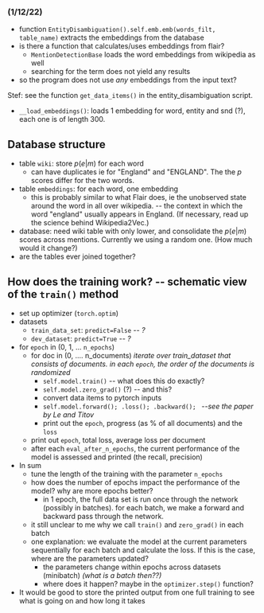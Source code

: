

### (1/12/22)
- function `EntityDisambiguation().self.emb.emb(words_filt, table_name)` extracts the embeddings from the database
- is there a function that calculates/uses embeddings from flair?
    - `MentionDetectionBase` loads the word embeddings from wikipedia as well
    - searching for the term does not yield any results
- so the program does not use *any* embeddings from the input text? 

Stef: see the function `get_data_items()` in the entity_disambiguation script.
- `__load_embeddings()`: loads 1 embedding for word, entity and snd (?), each one is of length 300.

## Database structure
- table `wiki`: store $p(e|m)$ for each word
    - can have duplicates ie for "England" and "ENGLAND". The the $p$ scores differ for the two words.
- table `embeddings`: for each word, one embedding
    - this is probably similar to what Flair does, ie the unobserved state around the word in all over wikipedia. -- the context in which the word "england" usually appears in England. (If necessary, read up the science behind Wikipedia2Vec.)
- database: need wiki table with only lower, and consolidate the $p(e|m)$ scores across mentions. Currently we using a random one. (How much would it change?)
- are the tables ever joined together? 



## How does the training work? -- schematic view of the `train()` method
- set up optimizer (`torch.optim`)
- datasets
    - `train_data_set`: `predict=False` *-- ?*
    - `dev_dataset`: `predict=True` *-- ?*
- for `epoch` in (0, 1, ... `n_epochs`)
    - for doc in (0, .... n_documents) *iterate over train_dataset that consists of documents. in each `epoch`, the order of the documents is randomized*
        - `self.model.train()` -- what does this do exactly?
        - `self.model.zero_grad()` (?) -- and this?
        - convert data items to pytorch inputs
        - `self.model.forward(); .loss(); .backward(); ` *--see the paper by Le and Titov*
        - print out the `epoch`, progress (as % of all documents) and the `loss`
    - print out `epoch`, total loss, average loss per document
    - after each `eval_after_n_epochs`, the current performance of the model is assessed and printed (the recall, precision)
- In sum
    - tune the length of the training with the parameter `n_epochs`
    - how does the number of epochs impact the performance of the model? why are more epochs better?
        - in 1 epoch, the full data set is run once through the network (possibly in batches). for each batch, we make a forward and backward pass through the network. 
    - it still unclear to me why we call `train()` and `zero_grad()` in each batch
    - one explanation: we evaluate the model at the current parameters sequentially for each batch and calculate the loss. If this is the case, where are the parameters updated? 
        - the parameters change within epochs across datasets (minibatch) *(what is a batch then??)*
        - where does it happen? maybe in the `optimizer.step()` function? 
- It would be good to store the printed output from one full training to see what is going on and how long it takes

